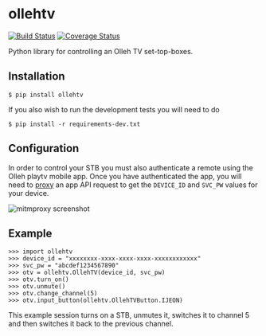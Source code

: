 # ollehtv
[![Build Status](https://travis-ci.org/pmrowla/ollehtv.svg?branch=master)](https://travis-ci.org/pmrowla/ollehtv)
[![Coverage Status](https://coveralls.io/repos/github/pmrowla/ollehtv/badge.svg?branch=master)](https://coveralls.io/github/pmrowla/ollehtv?branch=master)

Python library for controlling an Olleh TV set-top-boxes.

## Installation

```
$ pip install ollehtv
```

If you also wish to run the development tests you will need to do
```
$ pip install -r requirements-dev.txt
```

## Configuration

In order to control your STB you must also authenticate a remote using the Olleh playtv mobile app.
Once you have authenticated the app, you will need to [proxy](https://mitmproxy.org) an app API request to get the `DEVICE_ID` and `SVC_PW` values for your device.

![mitmproxy screenshot](http://i.imgur.com/1azSJKK.png)

## Example
```
>>> import ollehtv
>>> device_id = "xxxxxxxx-xxxx-xxxx-xxxx-xxxxxxxxxxxx"
>>> svc_pw = "abcdef1234567890"
>>> otv = ollehtv.OllehTV(device_id, svc_pw)
>>> otv.turn_on()
>>> otv.unmute()
>>> otv.change_channel(5)
>>> otv.input_button(ollehtv.OllehTVButton.IJEON)
```
This example session turns on a STB, unmutes it, switches it to channel 5 and then switches it back to the previous channel.
